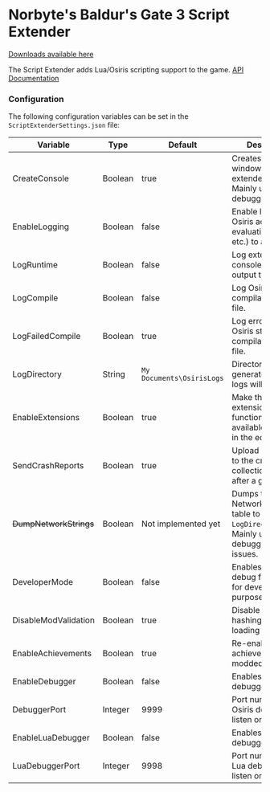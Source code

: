 # Norbyte's Baldur's Gate 3 Script Extender

[Downloads available here](https://github.com/Norbyte/bg3se/releases)

The Script Extender adds Lua/Osiris scripting support to the game.
[API Documentation](https://github.com/Norbyte/bg3se/blob/master/Docs/API.md)

### Configuration

The following configuration variables can be set in the `ScriptExtenderSettings.json` file:

| Variable | Type | Default | Description |
|--|--|--|--|
| CreateConsole | Boolean | true | Creates a console window that logs extender internals. Mainly useful for debugging. |
| EnableLogging | Boolean | false | Enable logging of Osiris activity (rule evaluation, queries, etc.) to a log file. |
| LogRuntime | Boolean | false | Log extender console and script output to a log file. |
| LogCompile | Boolean | false | Log Osiris story compilation to a log file. |
| LogFailedCompile | Boolean | true | Log errors during Osiris story compilation to a log file. |
| LogDirectory | String | `My Documents\OsirisLogs` | Directory where the generated Osiris logs will be stored. |
| EnableExtensions | Boolean | true | Make the Osiris extension functionality available ingame or in the editor. |
| SendCrashReports | Boolean | true | Upload minidumps to the crash report collection server after a game crash. |
| ~~DumpNetworkStrings~~ | Boolean | Not implemented yet | Dumps the NetworkFixedString table to `LogDirectory`. Mainly useful for debugging desync issues. |
| DeveloperMode | Boolean | false | Enables various debug functionality for development purposes. |
| DisableModValidation | Boolean | true | Disable module hashing when loading modules. |
| EnableAchievements | Boolean | true | Re-enable achievements for modded games. |
| EnableDebugger | Boolean | false | Enables the Osiris debugger interface |
| DebuggerPort | Integer | 9999 | Port number the Osiris debugger will listen on |
| EnableLuaDebugger | Boolean | false | Enables the Lua debugger interface |
| LuaDebuggerPort | Integer | 9998 | Port number the Lua debugger will listen on  |
